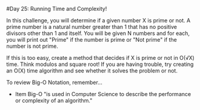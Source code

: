 #Day 25: Running Time and Complexity!

In this challenge, you will determine if a given number X is prime or not. A prime number is a natural number greater than 1 that has no positive divisors other than 1 and itself. You will be given N numbers and for each, you will print out "Prime" if the number is prime or "Not prime" if the number is not prime.

If this is too easy, create a method that decides if X is prime or not in O(√X) time. Think modulos and square root! If you are having trouble, try creating an O(X) time algorithm and see whether it solves the problem or not.

To review Big-O Notation, remember...

* Item Big-O "is used in Computer Science to describe the performance or complexity of an algorithm."